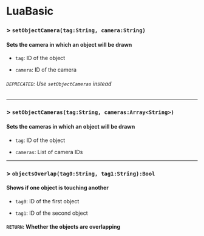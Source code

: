 # LuaBasic

### > `setObjectCamera(tag:String, camera:String)`

#### Sets the camera in which an object will be drawn 

- `tag`: ID of the object 

- `camera`: ID of the camera 

###### `DEPRECATED`: Use `setObjectCameras` instead 

---

### > `setObjectCameras(tag:String, cameras:Array<String>)`

#### Sets the cameras in which an object will be drawn 

- `tag`: ID of the object 

- `cameras`: List of camera IDs 

---

### > `objectsOverlap(tag0:String, tag1:String):Bool`

#### Shows if one object is touching another 

- `tag0`: ID of the first object 

- `tag1`: ID of the second object 

#### `RETURN`: Whether the objects are overlapping 

